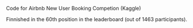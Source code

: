 Code for Airbnb New User Booking Competion (Kaggle)

Finnished in the 60th position in the leaderboard (out of  1463 participants). 
